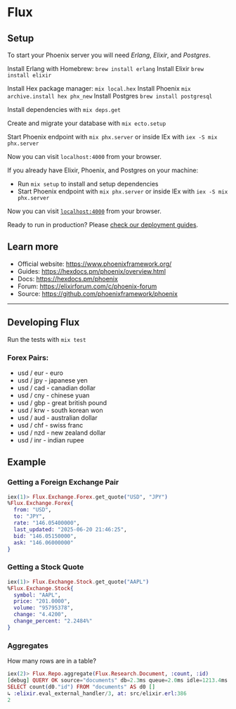 # Flux

## Setup

To start your Phoenix server you will need _Erlang_, _Elixir_, and _Postgres_.

Install Erlang with Homebrew: `brew install erlang`
Install Elixir `brew install elixir`

Install Hex package manager: `mix local.hex`
Install Phoenix `mix archive.install hex phx_new`
Install Postgres `brew install postgresql`

Install dependencies with `mix deps.get`

Create and migrate your database with `mix ecto.setup`

Start Phoenix endpoint with `mix phx.server` or inside IEx with `iex -S mix phx.server`

Now you can visit `localhost:4000` from your browser.

If you already have Elixir, Phoenix, and Postgres on your machine:

- Run `mix setup` to install and setup dependencies
- Start Phoenix endpoint with `mix phx.server` or inside IEx with `iex -S mix phx.server`

Now you can visit [`localhost:4000`](http://localhost:4000) from your browser.

Ready to run in production? Please [check our deployment guides](https://hexdocs.pm/phoenix/deployment.html).

## Learn more

- Official website: https://www.phoenixframework.org/
- Guides: https://hexdocs.pm/phoenix/overview.html
- Docs: https://hexdocs.pm/phoenix
- Forum: https://elixirforum.com/c/phoenix-forum
- Source: https://github.com/phoenixframework/phoenix

<hr/>

## Developing Flux

Run the tests with `mix test`

### Forex Pairs:

- usd / eur - euro
- usd / jpy - japanese yen
- usd / cad - canadian dollar
- usd / cny - chinese yuan
- usd / gbp - great british pound
- usd / krw - south korean won
- usd / aud - australian dollar
- usd / chf - swiss franc
- usd / nzd - new zealand dollar
- usd / inr - indian rupee

## Example

### Getting a Foreign Exchange Pair

```elixir
iex(1)> Flux.Exchange.Forex.get_quote("USD", "JPY")
%Flux.Exchange.Forex{
  from: "USD",
  to: "JPY",
  rate: "146.05400000",
  last_updated: "2025-06-20 21:46:25",
  bid: "146.05150000",
  ask: "146.06000000"
}
```

### Getting a Stock Quote

```elixir
iex(1)> Flux.Exchange.Stock.get_quote("AAPL")
%Flux.Exchange.Stock{
  symbol: "AAPL",
  price: "201.0000",
  volume: "95795378",
  change: "4.4200",
  change_percent: "2.2484%"
}
```

### Aggregates

How many rows are in a table?

```elixir
iex(2)> Flux.Repo.aggregate(Flux.Research.Document, :count, :id)
[debug] QUERY OK source="documents" db=2.3ms queue=2.0ms idle=1213.4ms
SELECT count(d0."id") FROM "documents" AS d0 []
↳ :elixir.eval_external_handler/3, at: src/elixir.erl:386
2
```
